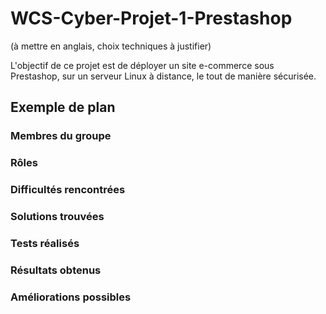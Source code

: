 # WCS-Cyber-Projet-1-Prestashop

(à mettre en anglais, choix techniques à justifier)

L'objectif de ce projet est de déployer un site e-commerce sous Prestashop, sur un serveur Linux à distance, le tout de manière sécurisée.

## Exemple de plan
### Membres du groupe
### Rôles
### Difficultés rencontrées
### Solutions trouvées
### Tests réalisés
### Résultats obtenus
### Améliorations possibles
